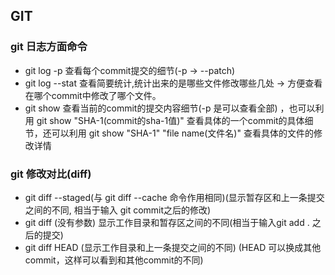 ## GIT

### git 日志方面命令
- git log -p 查看每个commit提交的细节(-p -> --patch)
- git log --stat 查看简要统计,统计出来的是哪些文件修改哪些几处 -> 方便查看在哪个commit中修改了哪个文件。 
- git show 查看当前的commit的提交内容细节(-p 是可以查看全部) ，也可以利用  git show "SHA-1(commit的sha-1值)" 查看具体的一个commit的具体细节，还可以利用 git show "SHA-1" "file name(文件名)" 查看具体的文件的修改详情

### git 修改对比(diff)
- git diff --staged(与 git diff --cache 命令作用相同)(显示暂存区和上一条提交之间的不同, 相当于输入 git commit之后的修改)
- git diff (没有参数) 显示工作目录和暂存区之间的不同(相当于输入git add . 之后的提交)
- git diff HEAD (显示工作目录和上一条提交之间的不同) (HEAD 可以换成其他commit，这样可以看到和其他commit的不同)
 